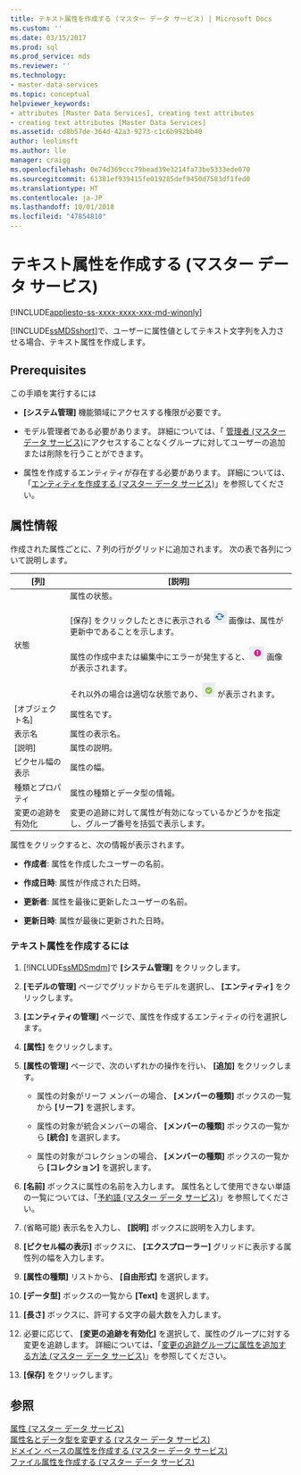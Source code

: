```yaml
---
title: テキスト属性を作成する (マスター データ サービス) | Microsoft Docs
ms.custom: ''
ms.date: 03/15/2017
ms.prod: sql
ms.prod_service: mds
ms.reviewer: ''
ms.technology:
- master-data-services
ms.topic: conceptual
helpviewer_keywords:
- attributes [Master Data Services], creating text attributes
- creating text attributes [Master Data Services]
ms.assetid: cd8b57de-364d-42a3-9273-c1c6b992bb40
author: leolimsft
ms.author: lle
manager: craigg
ms.openlocfilehash: 0e74d369ccc79bead39e3214fa73be5333ede070
ms.sourcegitcommit: 61381ef939415fe019285def9450d7583df1fed0
ms.translationtype: HT
ms.contentlocale: ja-JP
ms.lasthandoff: 10/01/2018
ms.locfileid: "47854810"
---
```

# <a name="create-a-text-attribute-master-data-services"></a>テキスト属性を作成する (マスター データ サービス)

[!INCLUDE[appliesto-ss-xxxx-xxxx-xxx-md-winonly](../includes/appliesto-ss-xxxx-xxxx-xxx-md-winonly.md)]

  [!INCLUDE[ssMDSshort](../includes/ssmdsshort-md.md)]で、ユーザーに属性値としてテキスト文字列を入力させる場合、テキスト属性を作成します。  
  
## <a name="prerequisites"></a>Prerequisites  
 この手順を実行するには  
  
-   **[システム管理]** 機能領域にアクセスする権限が必要です。  
  
-   モデル管理者である必要があります。 詳細については、「 [管理者 (マスター データ サービス)](../master-data-services/administrators-master-data-services.md)にアクセスすることなくグループに対してユーザーの追加または削除を行うことができます。  
  
-   属性を作成するエンティティが存在する必要があります。 詳細については、「[エンティティを作成する (マスター データ サービス)](../master-data-services/create-an-entity-master-data-services.md)」を参照してください。  
  
## <a name="attribute-information"></a>属性情報  
 作成された属性ごとに、7 列の行がグリッドに追加されます。 次の表で各列について説明します。  
  
|[列]|[説明]|  
|------------|-----------------|  
|状態|属性の状態。<br /><br /> [保存] をクリックしたときに表示される ![更新中状態のアイコン](../master-data-services/media/mds-statusicon-updating.png "更新中状態のアイコン") 画像は、属性が更新中であることを示します。<br /><br /> 属性の作成中または編集中にエラーが発生すると、![エラー状態のアイコン](../master-data-services/media/mds-statusicon-error.png "エラー状態のアイコン") 画像が表示されます。<br /><br /> それ以外の場合は適切な状態であり、![適切な状態のアイコン](../master-data-services/media/mds-statusicon-ok.png "適切な状態のアイコン") が表示されます。|  
|[オブジェクト名]|属性名です。|  
|表示名|属性の表示名。|  
|[説明]|属性の説明。|  
|ピクセル幅の表示|属性の幅。|  
|種類とプロパティ|属性の種類とデータ型の情報。|  
|変更の追跡を有効化|変更の追跡に対して属性が有効になっているかどうかを指定し、グループ番号を括弧で表示します。|  
  
 属性をクリックすると、次の情報が表示されます。  
  
-   **作成者**: 属性を作成したユーザーの名前。  
  
-   **作成日時**: 属性が作成された日時。  
  
-   **更新者**: 属性を最後に更新したユーザーの名前。  
  
-   **更新日時**: 属性が最後に更新された日時。  
  
### <a name="to-create-a-text-attribute"></a>テキスト属性を作成するには  
  
1.  [!INCLUDE[ssMDSmdm](../includes/ssmdsmdm-md.md)]で **[システム管理]** をクリックします。  
  
2.  **[モデルの管理]** ページでグリッドからモデルを選択し、 **[エンティティ]** をクリックします。  
  
3.  **[エンティティの管理]** ページで、属性を作成するエンティティの行を選択します。  
  
4.  **[属性]** をクリックします。  
  
5.  **[属性の管理]** ページで、次のいずれかの操作を行い、 **[追加]** をクリックします。  
  
    -   属性の対象がリーフ メンバーの場合、 **[メンバーの種類]** ボックスの一覧から **[リーフ]** を選択します。  
  
    -   属性の対象が統合メンバーの場合、 **[メンバーの種類]** ボックスの一覧から **[統合]** を選択します。  
  
    -   属性の対象がコレクションの場合、 **[メンバーの種類]** ボックスの一覧から **[コレクション]** を選択します。  
  
6.  **[名前]** ボックスに属性の名前を入力します。 属性名として使用できない単語の一覧については、「[予約語 (マスター データ サービス)](../master-data-services/reserved-words-master-data-services.md)」を参照してください。  
  
7.  (省略可能) 表示名を入力し、 **[説明]** ボックスに説明を入力します。  
  
8.  **[ピクセル幅の表示]** ボックスに、 **[エクスプローラー]** グリッドに表示する属性列の幅を入力します。  
  
9. **[属性の種類]** リストから、 **[自由形式]** を選択します。  
  
10. **[データ型]** ボックスの一覧から **[Text]** を選択します。  
  
11. **[長さ]** ボックスに、許可する文字の最大数を入力します。  
  
12. 必要に応じて、 **[変更の追跡を有効化]** を選択して、属性のグループに対する変更を追跡します。 詳細については、「[変更の追跡グループに属性を追加する方法 (マスター データ サービス)](../master-data-services/add-attributes-to-a-change-tracking-group-master-data-services.md)」を参照してください。  
  
13. **[保存]** をクリックします。  
  
## <a name="see-also"></a>参照  
 [属性 (マスター データ サービス)](../master-data-services/attributes-master-data-services.md)   
 [属性名とデータ型を変更する &#40;マスター データ サービス&#41;](../master-data-services/change-an-attribute-name-and-data-type-master-data-services.md)   
 [ドメイン ベースの属性を作成する &#40;マスター データ サービス&#41;](../master-data-services/create-a-domain-based-attribute-master-data-services.md)   
 [ファイル属性を作成する (マスター データ サービス)](../master-data-services/create-a-file-attribute-master-data-services.md)  
  
  
